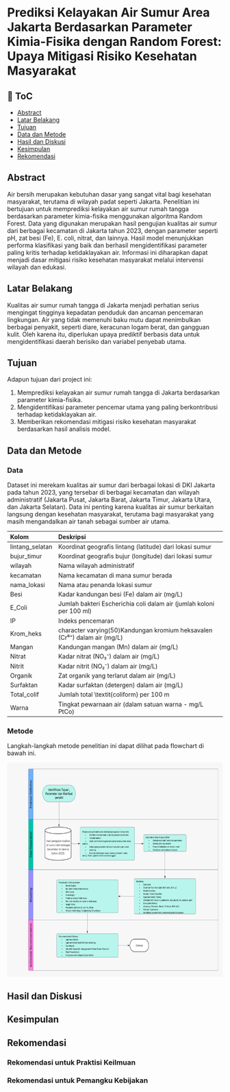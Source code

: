# Prediksi Kelayakan Air Sumur Area Jakarta Berdasarkan Parameter Kimia-Fisika dengan Random Forest: Upaya Mitigasi Risiko Kesehatan Masyarakat

## :bookmark_tabs: ToC

- [Abstract](#Abstract)
- [Latar Belakang](#Latar-Belakang)
- [Tujuan](#Tujuan)
- [Data dan Metode](#Data-dan-Metode)
- [Hasil dan Diskusi](#Hasil-dan-Diskusi)
- [Kesimpulan](#Kesimpulan)
- [Rekomendasi](#Rekomendasi)

  
## Abstract

Air bersih merupakan kebutuhan dasar yang sangat vital bagi kesehatan masyarakat, terutama di wilayah padat seperti Jakarta. Penelitian ini bertujuan untuk memprediksi kelayakan air sumur rumah tangga berdasarkan parameter kimia-fisika menggunakan algoritma Random Forest. Data yang digunakan merupakan hasil pengujian kualitas air sumur dari berbagai kecamatan di Jakarta tahun 2023, dengan parameter seperti pH, zat besi (Fe), E. coli, nitrat, dan lainnya. Hasil model menunjukkan performa klasifikasi yang baik dan berhasil mengidentifikasi parameter paling kritis terhadap ketidaklayakan air. Informasi ini diharapkan dapat menjadi dasar mitigasi risiko kesehatan masyarakat melalui intervensi wilayah dan edukasi.

## Latar Belakang

Kualitas air sumur rumah tangga di Jakarta menjadi perhatian serius mengingat tingginya kepadatan penduduk dan ancaman pencemaran lingkungan. Air yang tidak memenuhi baku mutu dapat menimbulkan berbagai penyakit, seperti diare, keracunan logam berat, dan gangguan kulit. Oleh karena itu, diperlukan upaya prediktif berbasis data untuk mengidentifikasi daerah berisiko dan variabel penyebab utama.

## Tujuan

Adapun tujuan dari project ini:

1. Memprediksi kelayakan air sumur rumah tangga di Jakarta berdasarkan parameter kimia-fisika.
2. Mengidentifikasi parameter pencemar utama yang paling berkontribusi terhadap ketidaklayakan air.
3. Memberikan rekomendasi mitigasi risiko kesehatan masyarakat berdasarkan hasil analisis model.

## Data dan Metode

### Data

Dataset ini merekam kualitas air sumur dari berbagai lokasi di DKI Jakarta pada tahun 2023, yang tersebar di berbagai kecamatan dan wilayah administratif (Jakarta Pusat, Jakarta Barat, Jakarta Timur, Jakarta Utara, dan Jakarta Selatan). Data ini penting karena kualitas air sumur berkaitan langsung dengan kesehatan masyarakat, terutama bagi masyarakat yang masih mengandalkan air tanah sebagai sumber air utama.

| Kolom                  | Deskripsi                  | 
|:---------------------------|:-----------------------|
| lintang_selatan                    | Koordinat geografis lintang (latitude) dari lokasi sumur  | 
| bujur_timur                | Koordinat geografis bujur (longitude) dari lokasi sumur | 
| wilayah                 | Nama wilayah administratif	| 	
| kecamatan                | Nama kecamatan di mana sumur berada  | 
| nama_lokasi	               | Nama atau penanda lokasi sumur  | 
| Besi		    	             | Kadar kandungan besi (Fe) dalam air (mg/L)  | 
| E_Coli	    	     | Jumlah bakteri Escherichia coli dalam air (jumlah koloni per 100 ml)  | 
| IP		        	     | Indeks pencemaran  | 
| Krom_heks		    	           | character varying(50)Kandungan kromium heksavalen (Cr⁶⁺) dalam air (mg/L)  | 
| Mangan	    	   | Kandungan mangan (Mn) dalam air (mg/L)                | 
| Nitrat		    	         |            Kadar nitrat (NO₃⁻) dalam air (mg/L)        | 
| 	  Nitrit  	         | Kadar nitrit (NO₂⁻) dalam air (mg/L)                   | 
| Organik	    	           | Zat organik yang terlarut dalam air (mg/L)                   | 
| Surfaktan | Kadar surfaktan (detergen) dalam air (mg/L) |
| Total_colif | Jumlah total \textit{coliform} per 100 m |
| Warna | Tingkat pewarnaan air (dalam satuan warna - mg/L PtCo) |


### Metode

Langkah-langkah metode penelitian ini dapat dilihat pada flowchart di bawah ini.

<p align="center">
  <img width="900" height="500" src="Flowchart">
</p>

## Hasil dan Diskusi

## Kesimpulan

## Rekomendasi

### Rekomendasi untuk Praktisi Keilmuan

### Rekomendasi untuk Pemangku Kebijakan
